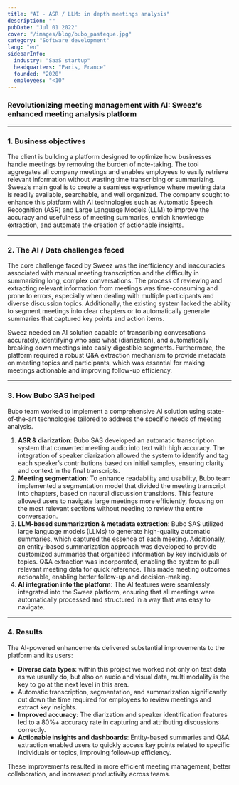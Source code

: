 ```yaml
---
title: "AI - ASR / LLM: in depth meetings analysis"
description: ""
pubDate: "Jul 01 2022"
cover: "/images/blog/bubo_pasteque.jpg"
category: "Software development"
lang: "en"
sidebarInfo:
  industry: "SaaS startup"
  headquarters: "Paris, France"
  founded: "2020"
  employees: "<10"
---
```

### **Revolutionizing meeting management with AI: Sweez's enhanced meeting analysis platform**

---

### **1. Business objectives**

The client is building a platform designed to optimize how businesses handle meetings by removing the burden of note-taking. The tool aggregates all company meetings and enables employees to easily retrieve relevant information without wasting time transcribing or summarizing. Sweez’s main goal is to create a seamless experience where meeting data is readily available, searchable, and well organized. The company sought to enhance this platform with AI technologies such as Automatic Speech Recognition (ASR) and Large Language Models (LLM) to improve the accuracy and usefulness of meeting summaries, enrich knowledge extraction, and automate the creation of actionable insights.

---

### **2. The AI / Data challenges faced**

The core challenge faced by Sweez was the inefficiency and inaccuracies associated with manual meeting transcription and the difficulty in summarizing long, complex conversations. The process of reviewing and extracting relevant information from meetings was time-consuming and prone to errors, especially when dealing with multiple participants and diverse discussion topics. Additionally, the existing system lacked the ability to segment meetings into clear chapters or to automatically generate summaries that captured key points and action items.

Sweez needed an AI solution capable of transcribing conversations accurately, identifying who said what (diarization), and automatically breaking down meetings into easily digestible segments. Furthermore, the platform required a robust Q&A extraction mechanism to provide metadata on meeting topics and participants, which was essential for making meetings actionable and improving follow-up efficiency.

---

### **3. How Bubo SAS helped**

Bubo team worked to implement a comprehensive AI solution using state-of-the-art technologies tailored to address the specific needs of meeting analysis.

1. **ASR & diarization**: Bubo SAS developed an automatic transcription system that converted meeting audio into text with high accuracy. The integration of speaker diarization allowed the system to identify and tag each speaker’s contributions based on initial samples, ensuring clarity and context in the final transcripts.
2. **Meeting segmentation**: To enhance readability and usability, Bubo team implemented a segmentation model that divided the meeting transcript into chapters, based on natural discussion transitions. This feature allowed users to navigate large meetings more efficiently, focusing on the most relevant sections without needing to review the entire conversation.
3. **LLM-based summarization & metadata extraction**: Bubo SAS utilized large language models (LLMs) to generate high-quality automatic summaries, which captured the essence of each meeting. Additionally, an entity-based summarization approach was developed to provide customized summaries that organized information by key individuals or topics. Q&A extraction was incorporated, enabling the system to pull relevant meeting data for quick reference. This made meeting outcomes actionable, enabling better follow-up and decision-making.
4. **AI integration into the platform**: The AI features were seamlessly integrated into the Sweez platform, ensuring that all meetings were automatically processed and structured in a way that was easy to navigate.

---

### **4. Results**

The AI-powered enhancements delivered substantial improvements to the platform and its users:

- **Diverse data types**: within this project we worked not only on text data as we usually do, but also on audio and visual data, multi modality is the key to go at the next level in this area.
- Automatic transcription, segmentation, and summarization significantly cut down the time required for employees to review meetings and extract key insights.
- **Improved accuracy**: The diarization and speaker identification features led to a 80%+ accuracy rate in capturing and attributing discussions correctly.
- **Actionable insights and dashboards**: Entity-based summaries and Q&A extraction enabled users to quickly access key points related to specific individuals or topics, improving follow-up efficiency.

These improvements resulted in more efficient meeting management, better collaboration, and increased productivity across teams.